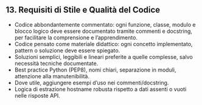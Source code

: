 ## 13. Requisiti di Stile e Qualità del Codice

- Codice abbondantemente commentato: ogni funzione, classe, modulo e blocco logico deve essere documentato tramite commenti e docstring, per facilitare la comprensione e l’apprendimento.
- Codice pensato come materiale didattico: ogni concetto implementato, pattern o soluzione deve essere spiegato.
- Soluzioni semplici, leggibili e lineari preferite a quelle complesse, salvo necessità tecniche documentate.
- Best practice Python (PEP8), nomi chiari, separazione in moduli, attenzione alla manutenibilità.
- Dove utile, aggiungere esempi d’uso nei commenti/docstring.
- Logica di estrazione hostname robusta rispetto a dati assenti o vuoti nelle risposte API.
